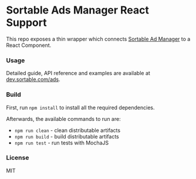 # Sortable Ads Manager React Support

This repo exposes a thin wrapper which connects [Sortable Ad Manager](https://github.com/sortable/ads) to a React Component.

### Usage

Detailed guide, API reference and examples are available at [dev.sortable.com/ads](http://dev.sortable.com/ads).

### Build

First, run `npm install` to install all the required dependencies.

Afterwards, the available commands to run are:

* `npm run clean` - clean distributable artifacts
* `npm run build` - build distributable artifacts
* `npm run test` - run tests with MochaJS

### License

MIT

